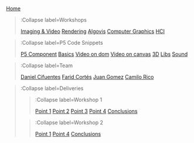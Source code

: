 [Home](/)

> :Collapse label=Workshops
> 
> [Imaging & Video](/docs/workshops/imaging)
> [Rendering](/docs/workshops/rendering)
> [Algovis](/docs/workshops/algovis)
> [Computer Graphics](/docs/workshops/cg)
> [HCI](/docs/workshops/hci)

> :Collapse label=P5 Code Snippets
> 
> [P5 Component](/docs/snippets/component)
> [Basics](/docs/snippets/basic)
> [Video on dom](/docs/snippets/video-dom)
> [Video on canvas](/docs/snippets/video-canvas)
> [3D](/docs/snippets/3d)
> [Libs](/docs/snippets/lib)
> [Sound](/docs/snippets/sound)

> :Collapse label=Team
> 
> [Daniel Cifuentes](/docs/members/DanielCifuentes)
> [Farid Cortés](/docs/members/FaridCortes)
> [Juan Gomez](/docs/members/JuanGomez)
> [Camilo Rico](/docs/members/CamiloRico)


> :Collapse label=Deliveries
> 
> > :Collapse label=Workshop 1
> >
> > [Point 1](/docs/workshops/workshop1/Punto1/grayScale)
> > [Point 2](/docs/workshops/workshop1/Punto2/Kernel)
> > [Point 3](/docs/workshops/workshop1/Punto1/ascii)
> > [Point 4](/docs/workshops/workshop1/Punto4/mosaic)
> > [Conclusions](/docs/workshops/workshop1/conclusiones)
>
> > :Collapse label=Workshop 2
> >
> > [Point 1](/docs/workshops/workshop2/Punto1/grayScaleHardware)
> > [Point 4](/docs/workshops/workshop2/Punto4/moisaicHardware)
> > [Conclusions](/docs/workshops/workshop2/conclusiones)